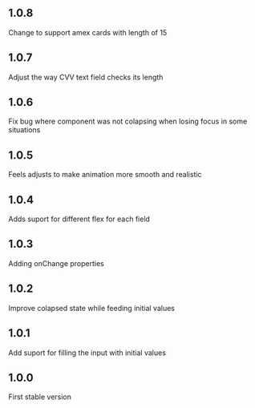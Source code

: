 ## 1.0.8

Change to support amex cards with length of 15

## 1.0.7

Adjust the way CVV text field checks its length

## 1.0.6

Fix bug where component was not colapsing when losing focus in some situations

## 1.0.5

Feels adjusts to make animation more smooth and realistic

## 1.0.4

Adds suport for different flex for each field

## 1.0.3

Adding onChange properties

## 1.0.2

Improve colapsed state while feeding initial values

## 1.0.1

Add suport for filling the input with initial values

## 1.0.0

First stable version
